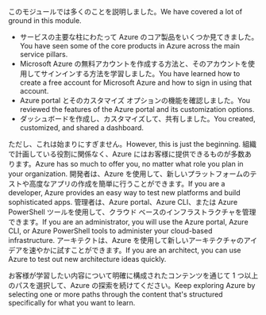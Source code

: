 <span data-ttu-id="522e5-101">このモジュールでは多くのことを説明しました。</span><span class="sxs-lookup"><span data-stu-id="522e5-101">We have covered a lot of ground in this module.</span></span> 

- <span data-ttu-id="522e5-102">サービスの主要な柱にわたって Azure のコア製品をいくつか見てきました。</span><span class="sxs-lookup"><span data-stu-id="522e5-102">You have seen some of the core products in Azure across the main service pillars.</span></span>
- <span data-ttu-id="522e5-103">Microsoft Azure の無料アカウントを作成する方法と、そのアカウントを使用してサインインする方法を学習しました。</span><span class="sxs-lookup"><span data-stu-id="522e5-103">You have learned how to create a free account for Microsoft Azure and how to sign in using that account.</span></span> 
- <span data-ttu-id="522e5-104">Azure portal とそのカスタマイズ オプションの機能を確認しました。</span><span class="sxs-lookup"><span data-stu-id="522e5-104">You reviewed the features of the Azure portal and its customization options.</span></span> 
- <span data-ttu-id="522e5-105">ダッシュボードを作成し、カスタマイズして、共有しました。</span><span class="sxs-lookup"><span data-stu-id="522e5-105">You created, customized, and shared a dashboard.</span></span>

<span data-ttu-id="522e5-106">ただし、これは始まりにすぎません。</span><span class="sxs-lookup"><span data-stu-id="522e5-106">However, this is just the beginning.</span></span> <span data-ttu-id="522e5-107">組織で計画している役割に関係なく、Azure にはお客様に提供できるものが多数あります。</span><span class="sxs-lookup"><span data-stu-id="522e5-107">Azure has so much to offer you, no matter what role you plan in your organization.</span></span> <span data-ttu-id="522e5-108">開発者は、Azure を使用して、新しいプラットフォームのテストや高度なアプリの作成を簡単に行うことができます。</span><span class="sxs-lookup"><span data-stu-id="522e5-108">If you are a developer, Azure provides an easy way to test new platforms and build sophisticated apps.</span></span> <span data-ttu-id="522e5-109">管理者は、Azure portal、Azure CLI、または Azure PowerShell ツールを使用して、クラウド ベースのインフラストラクチャを管理できます。</span><span class="sxs-lookup"><span data-stu-id="522e5-109">If you are an administrator, you will use the Azure portal, Azure CLI, or Azure PowerShell tools to administer your cloud-based infrastructure.</span></span> <span data-ttu-id="522e5-110">アーキテクトは、Azure を使用して新しいアーキテクチャのアイデアを速やかに試すことができます。</span><span class="sxs-lookup"><span data-stu-id="522e5-110">If you are an architect, you can use Azure to test out new architecture ideas quickly.</span></span>

<span data-ttu-id="522e5-111">お客様が学習したい内容について明確に構成されたコンテンツを通じて 1 つ以上のパスを選択して、Azure の探索を続けてください。</span><span class="sxs-lookup"><span data-stu-id="522e5-111">Keep exploring Azure by selecting one or more paths through the content that's structured specifically for what you want to learn.</span></span>
